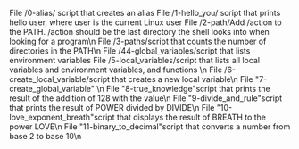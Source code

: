 File /0-alias/ script that creates an alias
File /1-hello_you/ script that prints hello user, where user is the current Linux user
File /2-path/Add /action to the PATH. /action should be the last directory the shell looks into when looking for a program\n
File /3-paths/script that counts the number of directories in the PATH\n
File /44-global_variables/script that lists environment variables
File /5-local_variables/script that lists all local variables and environment variables, and functions \n
File /6-create_local_variable/script that creates a new local variable\n
File "7-create_global_variable" \n
File "8-true_knowledge"script that prints the result of the addition of 128 with the value\n
File "9-divide_and_rule"script that prints the result of POWER divided by DIVIDE\n
File "10-love_exponent_breath"script that displays the result of BREATH to the power LOVE\n
File "11-binary_to_decimal"script that converts a number from base 2 to base 10\n
